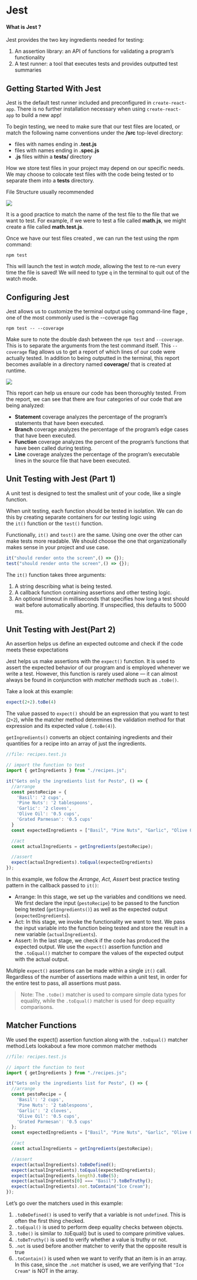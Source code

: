 # Jest

#### What is Jest ?

Jest provides the two key ingredients needed for testing:

1. An assertion library: an API of functions for validating a program’s functionality
2. A test runner: a tool that executes tests and provides outputted test summaries



## Getting Started With Jest

Jest is the default test runner included and preconfigured in `create-react-app`. There is no further installation necessary when using `create-react-app` to build a new app!

To begin testing, we need to make sure that our test files are located, or match the following name conventions under the **/src** top-level directory:

- files with names ending in **.test.js**
- files with names ending in **.spec.js**
- **.js** files within a **__tests__/** directory

How we store test files in your project may depend on our specific needs. We may choose to colocate test files with the code being tested or to separate them into a **__tests__** directory.

File Structure usually recommended 

![](../assets/test-file-structure.png)

It is a good practice to match the name of the test file to the file that we want to test. For example, if we were to test a file called **math.js**, we might create a file called **math.test.js**.

Once we have our test files created , we can run the test using the npm command:

`npm test`

This will launch the test in *watch mode*, allowing the test to re-run every time the file is saved! We will need to type `q` in the terminal to quit out of the watch mode.

## Configuring Jest

Jest allows us to customize the terminal output using command-line flage , one of the most commonly used is the --coverage flag

`npm test -- --coverage`

Make sure to note the double dash between the `npm test` and `--coverage`. This is to separate the arguments from the test command itself. This `--coverage` flag allows us to get a report of which lines of our code were actually tested. In addition to being outputted in the terminal, this report becomes available in a directory named **coverage/** that is created at runtime.

![](../assets/coverage.png)

This report can help us ensure our code has been thoroughly tested. From the report, we can see that there are four categories of our code that are being analyzed:

- **Statement** coverage analyzes the percentage of the program’s statements that have been executed.
- **Branch** coverage analyzes the percentage of the program’s edge cases that have been executed.
- **Function** coverage analyzes the percent of the program’s functions that have been called during testing.
- **Line** coverage analyzes the percentage of the program’s executable lines in the source file that have been executed.

## Unit Testing with Jest (Part 1)

A unit test is designed to test the smallest unit of your code, like a single function.

When unit testing, each function should be tested in isolation. We can do this by creating separate containers for our testing logic using the `it()` function or the `test()` function.

Functionally, `it()` and `test()` are the same. Using one over the other can make tests more readable. We should choose the one that organizationally makes sense in your project and use case.



```js
it("should render onto the screen",() => {});
test("should render onto the screen",() => {});
```

The `it()` function takes three arguments:

1. A string describing what is being tested.
2. A callback function containing assertions and other testing logic.
3. An optional timeout in milliseconds that specifies how long a test should wait before automatically aborting. If unspecified, this defaults to 5000 ms.

## Unit Testing with Jest(Part 2)

An assertion helps us define an expected outcome and check if the code meets these expectations

Jest helps us make assertions with the `expect()` function. It is used to assert the expected behavior of our program and is employed whenever we write a test. However, this function is rarely used alone — it can almost always be found in conjunction with *matcher methods* such as `.toBe()`.

Take a look at this example:

```js
expect(2+2).toBe(4)
```

The value passed to `expect()` should be an expression that you want to test (`2+2`), while the matcher method determines the validation method for that expression and its expected value (`.toBe(4)`).

`getIngredients()` converts an object containing ingredients and their quantities for a recipe into an array of just the ingredients.

```js
//file: recipes.test.js

// import the function to test
import { getIngredients } from "./recipes.js"; 

it("Gets only the ingredients list for Pesto", () => {
  //arrange
  const pestoRecipe = {
    'Basil': '2 cups',
    'Pine Nuts': '2 tablespoons',
    'Garlic': '2 cloves',
    'Olive Oil': '0.5 cups',
    'Grated Parmesan': '0.5 cups'
  }
  const expectedIngredients = ["Basil", "Pine Nuts", "Garlic", "Olive Oil", "Grated Parmesan"]

  //act
  const actualIngredients = getIngredients(pestoRecipe);

  //assert  
  expect(actualIngredients).toEqual(expectedIngredients)
});

```

In this example, we follow the *Arrange*, *Act*, *Assert* best practice testing pattern in the callback passed to `it()`:

- Arrange: In this stage, we set up the variables and conditions we need. We first declare the input (`pestoRecipe`) to be passed to the function being tested (`getIngredients()`) as well as the expected output (`expectedIngredients`).
- Act: In this stage, we invoke the functionality we want to test. We pass the input variable into the function being tested and store the result in a new variable (`actualIngredients`).
- Assert: In the last stage, we check if the code has produced the expected output. We use the `expect()` assertion function and the `.toEqual()` matcher to compare the values of the expected output with the actual output.

Multiple `expect()` assertions can be made within a single `it()` call. Regardless of the number of assertions made within a unit test, in order for the entire test to pass, all assertions must pass.

> Note: The `.toBe()` matcher is used to compare simple data types for equality, while the `.toEqual()` matcher is used for deep equality comparisons.

## Matcher Functions

We used the expect() assertion function along with the `.toEqual()` matcher method.Lets lookabout a few more common matcher methods 

```js
//file: recipes.test.js

// import the function to test
import { getIngredients } from "./recipes.js"; 

it("Gets only the ingredients list for Pesto", () => {
  //arrange
  const pestoRecipe = {
    'Basil': '2 cups',
    'Pine Nuts': '2 tablespoons',
    'Garlic': '2 cloves',
    'Olive Oil': '0.5 cups',
    'Grated Parmesan': '0.5 cups'
  };
  const expectedIngredients = ["Basil", "Pine Nuts", "Garlic", "Olive Oil", "Grated Parmesan"];

  //act
  const actualIngredients = getIngredients(pestoRecipe);

  //assert
  expect(actualIngredients).toBeDefined();
  expect(actualIngredients).toEqual(expectedIngredients);
  expect(actualIngredients.length).toBe(5);
  expect(actualIngredients[0] === "Basil").toBeTruthy();
  expect(actualIngredients).not.toContain("Ice Cream");
});

```

Let’s go over the matchers used in this example:

1. `.toBeDefined()` is used to verify that a variable is not `undefined`. This is often the first thing checked.
2. `.toEqual()` is used to perform deep equality checks between objects.
3. `.toBe()` is similar to .toEqual() but is used to compare primitive values.
4. `.toBeTruthy()` is used to verify whether a value is truthy or not.
5. `.not` is used before another matcher to verify that the opposite result is true
6. `.toContain()` is used when we want to verify that an item is in an array. In this case, since the `.not` matcher is used, we are verifying that `"Ice Cream"` is NOT in the array.
